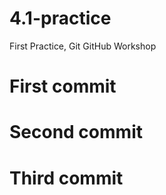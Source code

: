 # 4.1-practice

First Practice, Git GitHub Workshop

# First commit

# Second commit

# Third commit
